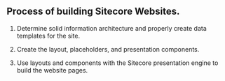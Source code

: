 ## Process of building Sitecore Websites.

1. Determine solid information architecture and properly create data templates for the site.

2. Create the layout, placeholders, and presentation components.

3. Use layouts and components with the Sitecore presentation engine to build the website pages.